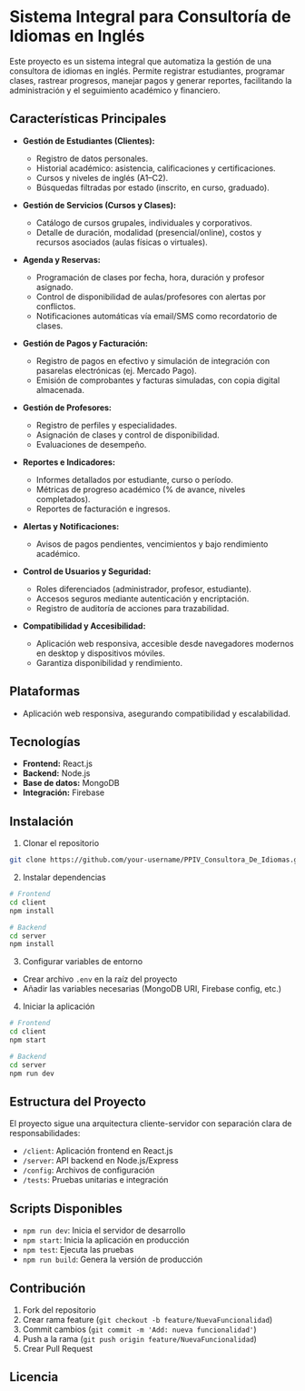 # Sistema Integral para Consultoría de Idiomas en Inglés

Este proyecto es un sistema integral que automatiza la gestión de una consultora de idiomas en inglés. Permite registrar estudiantes, programar clases, rastrear progresos, manejar pagos y generar reportes, facilitando la administración y el seguimiento académico y financiero.

## Características Principales

- **Gestión de Estudiantes (Clientes):**
  - Registro de datos personales.
  - Historial académico: asistencia, calificaciones y certificaciones.
  - Cursos y niveles de inglés (A1–C2).
  - Búsquedas filtradas por estado (inscrito, en curso, graduado).

- **Gestión de Servicios (Cursos y Clases):**
  - Catálogo de cursos grupales, individuales y corporativos.
  - Detalle de duración, modalidad (presencial/online), costos y recursos asociados (aulas físicas o virtuales).

- **Agenda y Reservas:**
  - Programación de clases por fecha, hora, duración y profesor asignado.
  - Control de disponibilidad de aulas/profesores con alertas por conflictos.
  - Notificaciones automáticas vía email/SMS como recordatorio de clases.

- **Gestión de Pagos y Facturación:**
  - Registro de pagos en efectivo y simulación de integración con pasarelas electrónicas (ej. Mercado Pago).
  - Emisión de comprobantes y facturas simuladas, con copia digital almacenada.

- **Gestión de Profesores:**
  - Registro de perfiles y especialidades.
  - Asignación de clases y control de disponibilidad.
  - Evaluaciones de desempeño.

- **Reportes e Indicadores:**
  - Informes detallados por estudiante, curso o período.
  - Métricas de progreso académico (% de avance, niveles completados).
  - Reportes de facturación e ingresos.

- **Alertas y Notificaciones:**
  - Avisos de pagos pendientes, vencimientos y bajo rendimiento académico.

- **Control de Usuarios y Seguridad:**
  - Roles diferenciados (administrador, profesor, estudiante).
  - Accesos seguros mediante autenticación y encriptación.
  - Registro de auditoría de acciones para trazabilidad.

- **Compatibilidad y Accesibilidad:**
  - Aplicación web responsiva, accesible desde navegadores modernos en desktop y dispositivos móviles.
  - Garantiza disponibilidad y rendimiento.

## Plataformas

- Aplicación web responsiva, asegurando compatibilidad y escalabilidad.

## Tecnologías

- **Frontend:** React.js
- **Backend:** Node.js
- **Base de datos:** MongoDB
- **Integración:** Firebase

## Instalación

1. Clonar el repositorio
```bash
git clone https://github.com/your-username/PPIV_Consultora_De_Idiomas.git
```

2. Instalar dependencias
```bash
# Frontend
cd client
npm install

# Backend
cd server
npm install
```

3. Configurar variables de entorno
- Crear archivo `.env` en la raíz del proyecto
- Añadir las variables necesarias (MongoDB URI, Firebase config, etc.)

4. Iniciar la aplicación
```bash
# Frontend
cd client
npm start

# Backend
cd server
npm run dev
```

## Estructura del Proyecto

El proyecto sigue una arquitectura cliente-servidor con separación clara de responsabilidades:

- `/client`: Aplicación frontend en React.js
- `/server`: API backend en Node.js/Express
- `/config`: Archivos de configuración
- `/tests`: Pruebas unitarias e integración

## Scripts Disponibles

- `npm run dev`: Inicia el servidor de desarrollo
- `npm start`: Inicia la aplicación en producción
- `npm test`: Ejecuta las pruebas
- `npm run build`: Genera la versión de producción

## Contribución

1. Fork del repositorio
2. Crear rama feature (`git checkout -b feature/NuevaFuncionalidad`)
3. Commit cambios (`git commit -m 'Add: nueva funcionalidad'`)
4. Push a la rama (`git push origin feature/NuevaFuncionalidad`)
5. Crear Pull Request

## Licencia